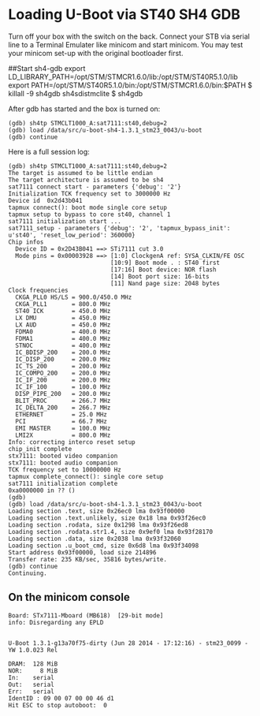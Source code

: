 # Loading U-Boot via ST40 SH4 GDB

Turn off your box with the switch on the back. Connect your STB via serial line to a Terminal Emulater like minicom and start minicom.
You may test your minicom set-up with the original bootloader first.

##Start sh4-gdb
    export LD_LIBRARY_PATH=/opt/STM/STMCR1.6.0/lib:/opt/STM/ST40R5.1.0/lib
    export PATH=/opt/STM/ST40R5.1.0/bin:/opt/STM/STMCR1.6.0/bin:$PATH
    $ killall -9 sh4gdb sh4sdistmclite
    $ sh4gdb

After gdb has started and the box is turned on:

    (gdb) sh4tp STMCLT1000_A:sat7111:st40,debug=2
    (gdb) load /data/src/u-boot-sh4-1.3.1_stm23_0043/u-boot
    (gdb) continue

Here is a full session log:

    (gdb) sh4tp STMCLT1000_A:sat7111:st40,debug=2
    The target is assumed to be little endian
    The target architecture is assumed to be sh4
    sat7111 connect start - parameters {'debug': '2'}
    Initialization TCK frequency set to 3000000 Hz
    Device id  0x2d43b041
    tapmux connect(): boot mode single core setup
    tapmux setup to bypass to core st40, channel 1
    sat7111 initialization start ...
    sat7111_setup - parameters {'debug': '2', 'tapmux_bypass_init': u'st40', 'reset_low_period': 360000}
    Chip infos
      Device ID = 0x2D43B041 ==> STi7111 cut 3.0
      Mode pins = 0x00003928 ==> [1:0] ClockgenA ref: SYSA_CLKIN/FE OSC
                                 [10:9] Boot mode . : ST40 first
                                 [17:16] Boot device: NOR flash
                                 [14] Boot port size: 16-bits
                                 [11] Nand page size: 2048 bytes
    Clock frequencies
      CKGA_PLL0 HS/LS = 900.0/450.0 MHz
      CKGA_PLL1       = 800.0 MHz
      ST40 ICK        = 450.0 MHz
      LX DMU          = 450.0 MHz
      LX AUD          = 450.0 MHz
      FDMA0           = 400.0 MHz
      FDMA1           = 400.0 MHz
      STNOC           = 400.0 MHz
      IC_BDISP_200    = 200.0 MHz
      IC_DISP_200     = 200.0 MHz
      IC_TS_200       = 200.0 MHz
      IC_COMPO_200    = 200.0 MHz
      IC_IF_200       = 200.0 MHz
      IC_IF_100       = 100.0 MHz
      DISP_PIPE_200   = 200.0 MHz
      BLIT_PROC       = 266.7 MHz
      IC_DELTA_200    = 266.7 MHz
      ETHERNET        = 25.0 MHz
      PCI             = 66.7 MHz
      EMI MASTER      = 100.0 MHz
      LMI2X           = 800.0 MHz
    Info: correcting interco reset setup
    chip_init complete
    stx7111: booted video companion
    stx7111: booted audio companion
    TCK frequency set to 10000000 Hz
    tapmux complete_connect(): single core setup
    sat7111 initialization complete
    0xa0000000 in ?? ()
    (gdb)
    (gdb) load /data/src/u-boot-sh4-1.3.1_stm23_0043/u-boot
    Loading section .text, size 0x26ec0 lma 0x93f00000
    Loading section .text.unlikely, size 0x18 lma 0x93f26ec0
    Loading section .rodata, size 0x1298 lma 0x93f26ed8
    Loading section .rodata.str1.4, size 0x9ef0 lma 0x93f28170
    Loading section .data, size 0x2038 lma 0x93f32060
    Loading section .u_boot_cmd, size 0x6d8 lma 0x93f34098
    Start address 0x93f00000, load size 214896
    Transfer rate: 235 KB/sec, 35816 bytes/write.
    (gdb) continue
    Continuing.




## On the minicom console

    Board: STx7111-Mboard (MB618)  [29-bit mode]
    info: Disregarding any EPLD


    U-Boot 1.3.1-g13a70f75-dirty (Jun 28 2014 - 17:12:16) - stm23_0099 - YW 1.0.023 Rel

    DRAM:  128 MiB
    NOR:     8 MiB
    In:    serial
    Out:   serial
    Err:   serial
    IdentID : 09 00 07 00 00 46 d1
    Hit ESC to stop autoboot:  0
